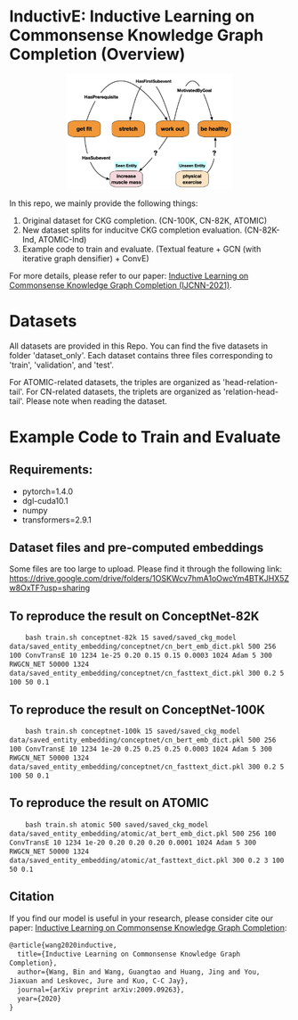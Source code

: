 # InductivE: Inductive Learning on Commonsense Knowledge Graph Completion (Overview)

<p align="center">
<img src="img/1.png" alt="img/1.png" class="center" width="300">
</p>

In this repo, we mainly provide the following things:
1. Original dataset for CKG completion. (CN-100K, CN-82K, ATOMIC)
2. New dataset splits for inducitve CKG completion evaluation. (CN-82K-Ind, ATOMIC-Ind)
3. Example code to train and evaluate. (Textual feature + GCN (with iterative graph densifier) + ConvE)

For more details, please refer to our paper: [Inductive Learning on Commonsense Knowledge Graph Completion (IJCNN-2021)](https://arxiv.org/pdf/2009.09263.pdf).

# Datasets

All datasets are provided in this Repo. You can find the five datasets in folder 'dataset_only'. Each dataset contains three files corresponding to 'train', 'validation', and 'test'.

For ATOMIC-related datasets, the triples are organized as 'head-relation-tail'.
For CN-related datasets, the triplets are organized as 'relation-head-tail'. Please note when reading the dataset.

# Example Code to Train and Evaluate


## Requirements:
- pytorch=1.4.0
- dgl-cuda10.1
- numpy
- transformers=2.9.1

## Dataset files and pre-computed embeddings

Some files are too large to upload. Please find it through the following link:
https://drive.google.com/drive/folders/1OSKWcv7hmA1oOwcYm4BTKJHX5Zw8OxTF?usp=sharing

## To reproduce the result on ConceptNet-82K

```
    bash train.sh conceptnet-82k 15 saved/saved_ckg_model data/saved_entity_embedding/conceptnet/cn_bert_emb_dict.pkl 500 256 100 ConvTransE 10 1234 1e-25 0.20 0.15 0.15 0.0003 1024 Adam 5 300 RWGCN_NET 50000 1324 data/saved_entity_embedding/conceptnet/cn_fasttext_dict.pkl 300 0.2 5 100 50 0.1
```

## To reproduce the result on ConceptNet-100K

```
    bash train.sh conceptnet-100k 15 saved/saved_ckg_model data/saved_entity_embedding/conceptnet/cn_bert_emb_dict.pkl 500 256 100 ConvTransE 10 1234 1e-20 0.25 0.25 0.25 0.0003 1024 Adam 5 300 RWGCN_NET 50000 1324 data/saved_entity_embedding/conceptnet/cn_fasttext_dict.pkl 300 0.2 5 100 50 0.1
```

## To reproduce the result on ATOMIC

```
    bash train.sh atomic 500 saved/saved_ckg_model data/saved_entity_embedding/atomic/at_bert_emb_dict.pkl 500 256 100 ConvTransE 10 1234 1e-20 0.20 0.20 0.20 0.0001 1024 Adam 5 300 RWGCN_NET 50000 1324 data/saved_entity_embedding/atomic/at_fasttext_dict.pkl 300 0.2 3 100 50 0.1
```


## Citation

If you find our model is useful in your research, please consider cite our paper: [Inductive Learning on Commonsense Knowledge Graph Completion](https://arxiv.org/pdf/2009.09263.pdf):

```
@article{wang2020inductive,
  title={Inductive Learning on Commonsense Knowledge Graph Completion},
  author={Wang, Bin and Wang, Guangtao and Huang, Jing and You, Jiaxuan and Leskovec, Jure and Kuo, C-C Jay},
  journal={arXiv preprint arXiv:2009.09263},
  year={2020}
}
```
